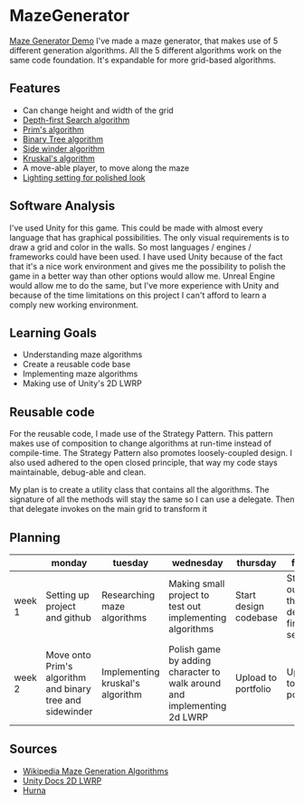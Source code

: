 # MazeGenerator
[Maze Generator Demo](https://ferri.dev/Maze-Generator/)
I've made a maze generator, that makes use of 5 different generation algorithms. All the 5 different algorithms work on the same code foundation. It's expandable for more grid-based algorithms.
## Features
- Can change height and width of the grid
- [Depth-first Search algorithm](https://en.wikipedia.org/wiki/Depth-first_search)
- [Prim's algorithm](https://en.wikipedia.org/wiki/Prim%27s_algorithm)
- [Binary Tree algorithm](https://en.wikipedia.org/wiki/Binary_tree)
- [Side winder algorithm](http://weblog.jamisbuck.org/2011/2/3/maze-generation-sidewinder-algorithm)
- [Kruskal's algorithm](https://en.wikipedia.org/wiki/Kruskal%27s_algorithm)
- A move-able player, to move along the maze
- [Lighting setting for polished look](https://docs.unity3d.com/Packages/com.unity.render-pipelines.lightweight@6.7/manual/2d-index.html)
## Software Analysis 
I've used Unity for this game. This could be made with almost every language that has graphical possibilities. The only visual requirements is to draw a grid and color in the walls. So most languages / engines / frameworks could have been used. I have used Unity because of the fact that it's a nice work environment and gives me the possibility to polish the game in a better way than other options would allow me. Unreal Engine would allow me to do the same, but I've more experience with Unity and because of the time limitations on this project I can't afford to learn a comply new working environment.
## Learning Goals
- Understanding maze algorithms
- Create a reusable code base
- Implementing maze algorithms
- Making use of Unity's 2D LWRP
## Reusable code
For the reusable code, I made use of the Strategy Pattern. This pattern makes use of composition to change algorithms at run-time instead of compile-time. The Strategy Pattern also promotes loosely-coupled design. I also used adhered to the open closed principle, that way my code stays maintainable, debug-able and clean.

My plan is to create a utility class that contains all the algorithms. The signature of all the methods will stay the same so I can use a delegate. Then that delegate invokes on the main grid to transform it 
## Planning 
| | monday | tuesday | wednesday | thursday | friday |
| --- | --- | --- | --- | --- | --- |
|week 1 | Setting up project and github | Researching maze algorithms | Making small project to test out implementing algorithms | Start design codebase | Start out with the depth-first search |
|week 2 | Move onto Prim's algorithm and binary tree and sidewinder | Implementing kruskal's algorithm | Polish game by adding character to walk around and implementing 2d LWRP | Upload to portfolio | Upload to portfolio | 
## Sources
- [Wikipedia Maze Generation Algorithms](https://en.wikipedia.org/wiki/Maze_generation_algorithm)
- [Unity Docs 2D LWRP](https://docs.unity3d.com/Packages/com.unity.render-pipelines.lightweight@6.7/manual/2d-index.htm)
- [Hurna](https://hurna.io/academy/algorithms/maze_generator/index.html)
<!--stackedit_data:
eyJoaXN0b3J5IjpbLTYzMDEzODM5NiwxMjI3MzcyNDYyLC0xNT
I3MzQzNTY0LC05NDYzMDU0NzUsMTAwODk0NTUwM119
-->